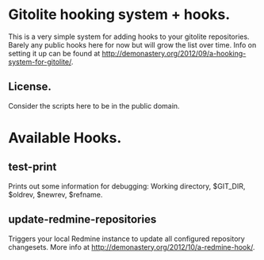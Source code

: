 Gitolite hooking system + hooks.
===

This is a very simple system for adding hooks to your gitolite repositories. Barely any public hooks here for now but will grow the list over time. Info on setting it up can be found at http://demonastery.org/2012/09/a-hooking-system-for-gitolite/.

License.
---

Consider the scripts here to be in the public domain.

Available Hooks.
===

test-print
---

Prints out some information for debugging: Working directory, $GIT_DIR, $oldrev, $newrev, $refname.

update-redmine-repositories
---

Triggers your local Redmine instance to update all configured repository changesets. More info at http://demonastery.org/2012/10/a-redmine-hook/.
